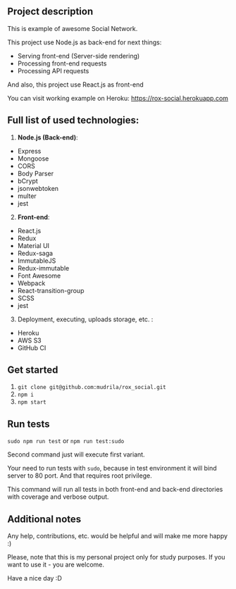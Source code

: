 ## Project description
This is example of awesome Social Network.

This project use Node.js as back-end for next things:
* Serving front-end (Server-side rendering)
* Processing front-end requests
* Processing API requests

And also, this project use React.js as front-end

You can visit working example on Heroku: https://rox-social.herokuapp.com

## Full list of used technologies:
1. **Node.js (Back-end)**:
* Express
* Mongoose
* CORS
* Body Parser
* bCrypt
* jsonwebtoken
* multer
* jest
2. **Front-end**:
* React.js
* Redux
* Material UI
* Redux-saga
* ImmutableJS
* Redux-immutable
* Font Awesome
* Webpack
* React-transition-group
* SCSS
* jest
3. Deployment, executing, uploads storage, etc. :
* Heroku
* AWS S3
* GitHub CI

## Get started 
1. `git clone git@github.com:mudrila/rox_social.git`
2. `npm i`
3. `npm start`


## Run tests
`sudo npm run test` or `npm run test:sudo`

Second command just will execute first variant.

Your need to run tests with `sudo`, because in test environment it will bind server to 80 port. 
And that requires root privilege.

This command will run all tests in both front-end and back-end directories with coverage and verbose output.
## Additional notes
Any help, contributions, etc. would be helpful and will make me more happy :)
 
Please, note that this is my personal project only for study purposes. If you want to use it - you are welcome.

Have a nice day :D

